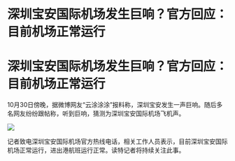 # 深圳宝安国际机场发生巨响？官方回应：目前机场正常运行

# 深圳宝安国际机场发生巨响？官方回应：目前机场正常运行

10月30日傍晚，据微博网友“云涂涂涂”报料称，深圳宝安发生一声巨响。随后多名网友纷纷跟帖称，听到巨响，猜测为深圳宝安国际机场飞机声。

![](https://inews.gtimg.com/om_bt/O768V4qzTeqeE8zDkPAODEgFFg7RN7nyZ9MnBN3yH2VxAAA/1000)

记者致电深圳宝安国际机场官方热线电话，相关工作人员表示，目前深圳宝安国际机场正常运行，进出港航班运行正常。读特记者将持续关注此事。

